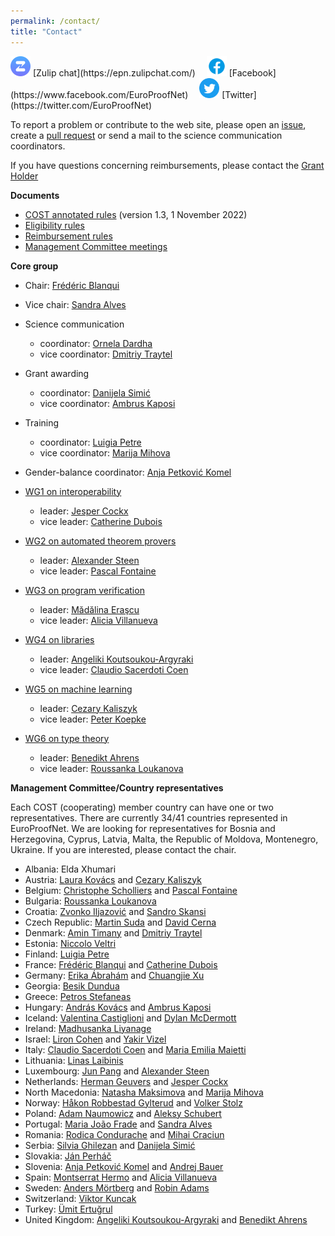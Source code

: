 ```yaml
---
permalink: /contact/
title: "Contact"
---
```


<img src="/assets/images/zulip.svg" width='32px' alt="Zulip icon"/>
[Zulip chat](https://epn.zulipchat.com/)&emsp;
<img src="/assets/images/icons8-facebook-48.png" width='32px' alt="Facebook icon"/>
[Facebook](https://www.facebook.com/EuroProofNet)&emsp;
<img src="/assets/images/Twitter.svg" width='32px' alt="Twitter icon"/>
[Twitter](https://twitter.com/EuroProofNet)

To report a problem or contribute to the web site, please open an [issue](https://github.com/EuroProofNet/europroofnet.github.io/issues), create a [pull request](https://github.com/EuroProofNet/europroofnet.github.io) or send a mail to the science communication coordinators.

If you have questions concerning reimbursements, please contact
the [Grant Holder](mailto:saf-saclay-recettes@inria.fr)

**Documents**

- [COST annotated rules](https://www.cost.eu/uploads/2022/10/COST-094-21-Annotated-Rules-for-COST-Actions-Level-C-V1.3-.pdf) (version 1.3, 1 November 2022)
- [Eligibility rules](../eligibility)
- [Reimbursement rules](../reimbursement-rules)
- [Management Committee meetings](../mc-meetings)

**Core group**

- Chair: [Frédéric Blanqui](https://blanqui.gitlabpages.inria.fr/)
- Vice chair: [Sandra Alves](https://www.dcc.fc.up.pt/~sandra/)

- Science communication
  * coordinator: [Ornela Dardha](http://www.dcs.gla.ac.uk/~ornela/)
  * vice coordinator: [Dmitriy Traytel](https://traytel.bitbucket.io/)

- Grant awarding
  * coordinator: [Danijela Simić](http://poincare.matf.bg.ac.rs/~danijela/)
  * vice coordinator: [Ambrus Kaposi](https://akaposi.github.io/)

- Training
  * coordinator: [Luigia Petre](http://users.abo.fi/lpetre/)
  * vice coordinator: [Marija Mihova](https://finki.ukim.mk/en/staff/marija-mihova)

- Gender-balance coordinator: [Anja Petković Komel](https://anjapetkovic.com/)

- [WG1 on interoperability](/wg1)
  * leader: [Jesper Cockx](https://jesper.sikanda.be/)
  * vice leader: [Catherine Dubois](http://web4.ensiie.fr/~catherine.dubois/)

- [WG2 on automated theorem provers](/wg2)
  * leader: [Alexander Steen](https://www.alexandersteen.de/)
  * vice leader: [Pascal Fontaine](https://people.montefiore.uliege.be/pfontain/)
  
- [WG3 on program verification](/wg3)
  * leader: [Mădălina Eraşcu](https://merascu.github.io/)
  * vice leader: [Alicia Villanueva](http://personales.upv.es/alvilga1/)

- [WG4 on libraries](/wg4)
  * leader: [Angeliki Koutsoukou-Argyraki](https://www.cl.cam.ac.uk/~ak2110/)
  * vice leader: [Claudio Sacerdoti Coen](http://www.cs.unibo.it/~sacerdot/)

- [WG5 on machine learning](/wg5)
  * leader: [Cezary Kaliszyk](http://cl-informatik.uibk.ac.at/cek/)
  * vice leader: [Peter Koepke](http://www.hcm.uni-bonn.de/de/people/profile/peter-koepke/)

- [WG6 on type theory](/wg6)
  * leader: [Benedikt Ahrens](https://benediktahrens.gitlab.io/)
  * vice leader: [Roussanka Loukanova](https://staff.math.su.se/rloukanova/)

**Management Committee/Country representatives**

Each COST (cooperating) member country can have one or two representatives. There are currently 34/41 countries represented in EuroProofNet. We are looking for representatives for Bosnia and Herzegovina, Cyprus, Latvia, Malta, the Republic of Moldova, Montenegro, Ukraine. If you are interested, please contact the chair.

- Albania: Elda Xhumari
- Austria: [Laura Kovács](http://lkovacs.com/) and [Cezary Kaliszyk](http://cl-informatik.uibk.ac.at/cek/)
- Belgium: [Christophe Scholliers](https://users.ugent.be/~chscholl/) and [Pascal Fontaine](https://people.montefiore.uliege.be/pfontain/)
- Bulgaria: [Roussanka Loukanova](https://staff.math.su.se/rloukanova/)
- Croatia: [Zvonko Iljazović](https://www.pmf.unizg.hr/en/zvonko.iljazovic) and [Sandro Skansi](https://www.hrstud.unizg.hr/staff/sandro.skansi)
- Czech Republic: [Martin Suda](http://people.ciirc.cvut.cz/~sudamar2/) and [David Cerna](https://www.cs.cas.cz/staff/dcerna/)
- Denmark: [Amin Timany](https://cs.au.dk/~timany/) and [Dmitriy Traytel](https://traytel.bitbucket.io/)
- Estonia: [Niccolo Veltri](https://niccoloveltri.github.io/)
- Finland: [Luigia Petre](http://users.abo.fi/lpetre/)
- France: [Frédéric Blanqui](https://blanqui.gitlabpages.inria.fr/) and [Catherine Dubois](http://web4.ensiie.fr/~catherine.dubois/)
- Germany: [Erika Ábrahám](https://ths.rwth-aachen.de/people/erika-abraham/) and [Chuangjie Xu](https://cj-xu.github.io/)
- Georgia: [Besik Dundua](https://www.kiu.edu.ge/?m=325)
- Greece: [Petros Stefaneas](https://ntua.academia.edu/PStefaneas)
- Hungary: [András Kovács](https://orcid.org/0000-0002-6375-9781) and [Ambrus Kaposi](https://akaposi.github.io/)
- Iceland: [Valentina Castiglioni](https://sites.google.com/view/valentinacastiglioni/home) and [Dylan McDermott](https://dylanm.org/)
- Ireland: [Madhusanka Liyanage](https://sites.google.com/view/madhusanka/home)
- Israel: [Liron Cohen](https://in.bgu.ac.il/en/Pages/Liron-Cohen.aspx) and [Yakir Vizel](http://www.cs.technion.ac.il/~yvizel/)
- Italy: [Claudio Sacerdoti Coen](http://www.cs.unibo.it/~sacerdot/) and [Maria Emilia Maietti](https://www.math.unipd.it/~maietti/)
- Lithuania: [Linas Laibinis]()
- Luxembourg: [Jun Pang](https://satoss.uni.lu/members/jun/) and [Alexander Steen](https://www.alexandersteen.de/)
- Netherlands: [Herman Geuvers](http://www.cs.ru.nl/~herman/) and [Jesper Cockx](https://jesper.sikanda.be/)
- North Macedonia: [Natasha Maksimova](https://scholar.ugd.edu.mk/nmaksimova) and [Marija Mihova](https://finki.ukim.mk/en/staff/marija-mihova)
- Norway: [Håkon Robbestad Gylterud](https://hakon.gylterud.net/) and [Volker Stolz](https://ict.hvl.no/people/volker-stolz/)
- Poland: [Adam Naumowicz](http://math.uwb.edu.pl/~adamn/) and [Aleksy Schubert](https://www.mimuw.edu.pl/~alx/)
- Portugal: [Maria João Frade](https://haslab.uminho.pt/mjf/) and [Sandra Alves](https://www.dcc.fc.up.pt/~sandra/)
- Romania: [Rodica Condurache](https://profs.info.uaic.ro/~rodica.condurache/) and [Mihai Craciun](http://www.cs.ubbcluj.ro/~craciunf/)
- Serbia: [Silvia Ghilezan](http://imft.ftn.uns.ac.rs/~silvia/) and [Danijela Simić](http://poincare.matf.bg.ac.rs/~danijela/) 
- Slovakia: [Ján Perháč](https://kpi.fei.tuke.sk/en/person/jan-perhac)
- Slovenia: [Anja Petković Komel](https://anjapetkovic.com/) and [Andrej Bauer](http://www.andrej.com/)
- Spain: [Montserrat Hermo](http://www.sc.ehu.es/jiwhehum2/LoRea/Mhermo/research.html) and [Alicia Villanueva](http://personales.upv.es/alvilga1/)
- Sweden: [Anders Mörtberg](https://staff.math.su.se/anders.mortberg/) and [Robin Adams](https://www.chalmers.se/en/staff/Pages/robinad.aspx)
- Switzerland: [Viktor Kuncak](https://lara.epfl.ch/~kuncak/)
- Turkey: [Ümit Ertuğrul](https://avesis.ktu.edu.tr/uertugrul/)
- United Kingdom: [Angeliki Koutsoukou-Argyraki](https://www.cl.cam.ac.uk/~ak2110/) and [Benedikt Ahrens](https://benediktahrens.gitlab.io/)
